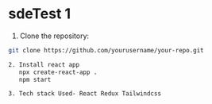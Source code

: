 # sdeTest 1

1. Clone the repository:

```bash
git clone https://github.com/yourusername/your-repo.git 

2. Install react app 
   npx create-react-app .
   npm start 

3. Tech stack Used- React Redux Tailwindcss 
